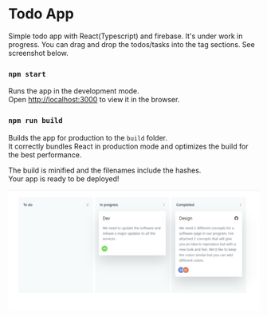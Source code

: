# Todo App

Simple todo app with React(Typescript) and firebase. It's under work in progress.
You can drag and drop the todos/tasks into the tag sections.
See screenshot below.

### `npm start`

Runs the app in the development mode.\
Open [http://localhost:3000](http://localhost:3000) to view it in the browser.

### `npm run build`

Builds the app for production to the `build` folder.\
It correctly bundles React in production mode and optimizes the build for the best performance.

The build is minified and the filenames include the hashes.\
Your app is ready to be deployed!

![Todo app](public/cover.jpg?raw=true "Todo")
